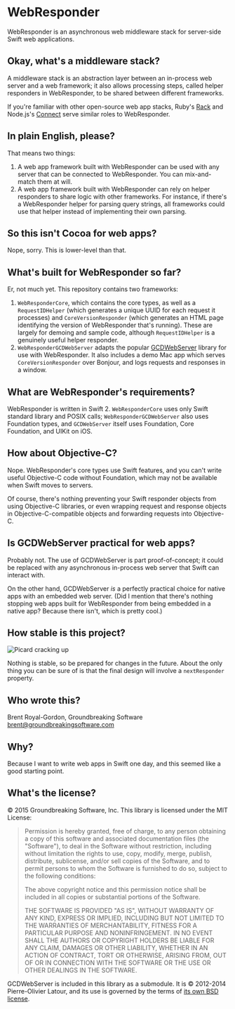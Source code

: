 WebResponder
==========

WebResponder is an asynchronous web middleware stack for server-side Swift web 
applications.

Okay, what's a middleware stack?
-------------------------

A middleware stack is an abstraction layer between an in-process web server and a 
web framework; it also allows processing steps, called helper responders in 
WebResponder, to be shared between different frameworks.

If you're familiar with other open-source web app stacks, Ruby's 
[Rack](https://github.com/rack/rack) and Node.js's 
[Connect](https://github.com/senchalabs/connect) serve similar roles to 
WebResponder.

In plain English, please?
------------------

That means two things:

1. A web app framework built with WebResponder can be used with any server that 
    can be connected to WebResponder. You can mix-and-match them at will.
2. A web app framework built with WebResponder can rely on helper responders to 
    share logic with other frameworks. For instance, if there's a WebResponder 
    helper for parsing query strings, all frameworks could use that helper instead 
    of implementing their own parsing.

So this isn't Cocoa for web apps?
-------------------------

Nope, sorry. This is lower-level than that.

What's built for WebResponder so far?
----------------------------

Er, not much yet. This repository contains two frameworks:

1. `WebResponderCore`, which contains the core types, as well as a 
    `RequestIDHelper` (which generates a unique UUID for each request it 
    processes) and `CoreVersionResponder` (which generates an HTML page 
    identifying the version of WebResponder that's running). These are largely for 
    demoing and sample code, although `RequestIDHelper` is a genuinely useful 
    helper responder.
2. `WebResponderGCDWebServer` adapts the popular [GCDWebServer](https://github.com/swisspol/GCDWebServer)
    library for use with WebResponder. It also includes a demo Mac app which serves 
    `CoreVersionResponder` over Bonjour, and logs requests and responses in a 
    window.

What are WebResponder's requirements?
-----------------------------

WebResponder is written in Swift 2. `WebResponderCore` uses only Swift standard 
library and POSIX calls; `WebResponderGCDWebServer` also uses Foundation types, 
and `GCDWebServer` itself uses Foundation, Core Foundation, and UIKit on iOS.

How about Objective-C?
-----------------

Nope. WebResponder's core types use Swift features, and you can't write useful 
Objective-C code without Foundation, which may not be available when Swift moves 
to servers.

Of course, there's nothing preventing your Swift responder objects from using 
Objective-C libraries, or even wrapping request and response objects in 
Objective-C-compatible objects and forwarding requests into Objective-C.

Is GCDWebServer practical for web apps?
------------------------------

Probably not. The use of GCDWebServer is part proof-of-concept; it could be 
replaced with any asynchronous in-process web server that Swift can interact with.

On the other hand, GCDWebServer *is* a perfectly practical choice for native apps 
with an embedded web server. (Did I mention that there's nothing stopping web apps 
built for WebResponder from being embedded in a native app? Because there isn't, 
which is pretty cool.)

How stable is this project?
--------------------

![Picard cracking up](http://i.giphy.com/QgixZj4y3TwnS.gif)

Nothing is stable, so be prepared for changes in the future. About the only thing 
you can be sure of is that the final design will involve a `nextResponder` property.

Who wrote this?
------------

Brent Royal-Gordon, Groundbreaking Software <brent@groundbreakingsoftware.com>

Why?
---

Because I want to write web apps in Swift one day, and this seemed like a good 
starting point.

What's the license?
--------------

© 2015 Groundbreaking Software, Inc. This library is licensed under the MIT 
License:

> Permission is hereby granted, free of charge, to any person obtaining a copy of this software and associated documentation files (the "Software"), to deal in the Software without restriction, including without limitation the rights to use, copy, modify, merge, publish, distribute, sublicense, and/or sell copies of the Software, and to permit persons to whom the Software is furnished to do so, subject to the following conditions:
> 
> The above copyright notice and this permission notice shall be included in all copies or substantial portions of the Software.
> 
> THE SOFTWARE IS PROVIDED "AS IS", WITHOUT WARRANTY OF ANY KIND, EXPRESS OR IMPLIED, INCLUDING BUT NOT LIMITED TO THE WARRANTIES OF MERCHANTABILITY, FITNESS FOR A PARTICULAR PURPOSE AND NONINFRINGEMENT. IN NO EVENT SHALL THE AUTHORS OR COPYRIGHT HOLDERS BE LIABLE FOR ANY CLAIM, DAMAGES OR OTHER LIABILITY, WHETHER IN AN ACTION OF CONTRACT, TORT OR OTHERWISE, ARISING FROM, OUT OF OR IN CONNECTION WITH THE SOFTWARE OR THE USE OR OTHER DEALINGS IN THE SOFTWARE.

GCDWebServer is included in this library as a submodule. It is © 2012-2014 
Pierre-Olivier Latour, and its use is governed by the terms of [its own BSD 
license](https://github.com/swisspol/GCDWebServer/blob/master/LICENSE).
